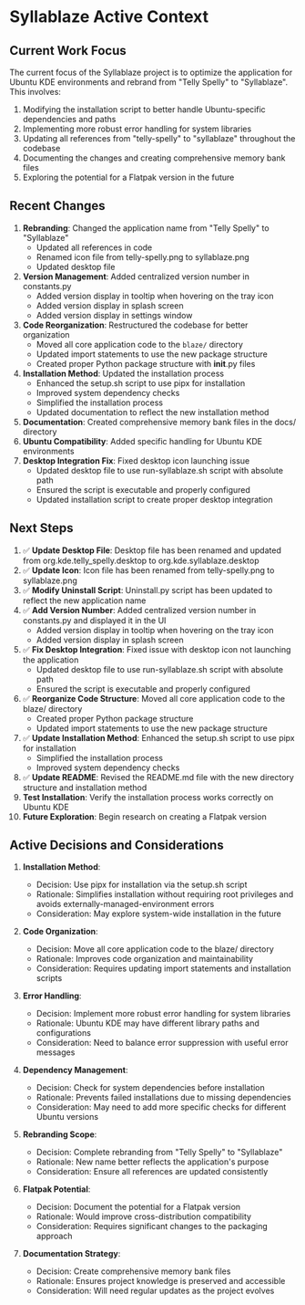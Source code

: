 # Syllablaze Active Context

## Current Work Focus

The current focus of the Syllablaze project is to optimize the application for Ubuntu KDE environments and rebrand from "Telly Spelly" to "Syllablaze". This involves:

1. Modifying the installation script to better handle Ubuntu-specific dependencies and paths
2. Implementing more robust error handling for system libraries
3. Updating all references from "telly-spelly" to "syllablaze" throughout the codebase
4. Documenting the changes and creating comprehensive memory bank files
5. Exploring the potential for a Flatpak version in the future

## Recent Changes

1. **Rebranding**: Changed the application name from "Telly Spelly" to "Syllablaze"
   - Updated all references in code
   - Renamed icon file from telly-spelly.png to syllablaze.png
   - Updated desktop file
2. **Version Management**: Added centralized version number in constants.py
   - Added version display in tooltip when hovering on the tray icon
   - Added version display in splash screen
   - Added version display in settings window
3. **Code Reorganization**: Restructured the codebase for better organization
   - Moved all core application code to the `blaze/` directory
   - Updated import statements to use the new package structure
   - Created proper Python package structure with __init__.py files
4. **Installation Method**: Updated the installation process
   - Enhanced the setup.sh script to use pipx for installation
   - Improved system dependency checks
   - Simplified the installation process
   - Updated documentation to reflect the new installation method
5. **Documentation**: Created comprehensive memory bank files in the docs/ directory
6. **Ubuntu Compatibility**: Added specific handling for Ubuntu KDE environments
7. **Desktop Integration Fix**: Fixed desktop icon launching issue
   - Updated desktop file to use run-syllablaze.sh script with absolute path
   - Ensured the script is executable and properly configured
   - Updated installation script to create proper desktop integration

## Next Steps

1. ✅ **Update Desktop File**: Desktop file has been renamed and updated from org.kde.telly_spelly.desktop to org.kde.syllablaze.desktop
2. ✅ **Update Icon**: Icon file has been renamed from telly-spelly.png to syllablaze.png
3. ✅ **Modify Uninstall Script**: Uninstall.py script has been updated to reflect the new application name
4. ✅ **Add Version Number**: Added centralized version number in constants.py and displayed it in the UI
   - Added version display in tooltip when hovering on the tray icon
   - Added version display in splash screen
5. ✅ **Fix Desktop Integration**: Fixed issue with desktop icon not launching the application
   - Updated desktop file to use run-syllablaze.sh script with absolute path
   - Ensured the script is executable and properly configured
6. ✅ **Reorganize Code Structure**: Moved all core application code to the blaze/ directory
   - Created proper Python package structure
   - Updated import statements to use the new package structure
7. ✅ **Update Installation Method**: Enhanced the setup.sh script to use pipx for installation
   - Simplified the installation process
   - Improved system dependency checks
8. ✅ **Update README**: Revised the README.md file with the new directory structure and installation method
9. **Test Installation**: Verify the installation process works correctly on Ubuntu KDE
10. **Future Exploration**: Begin research on creating a Flatpak version

## Active Decisions and Considerations

1. **Installation Method**:
   - Decision: Use pipx for installation via the setup.sh script
   - Rationale: Simplifies installation without requiring root privileges and avoids externally-managed-environment errors
   - Consideration: May explore system-wide installation in the future

2. **Code Organization**:
   - Decision: Move all core application code to the blaze/ directory
   - Rationale: Improves code organization and maintainability
   - Consideration: Requires updating import statements and installation scripts

3. **Error Handling**:
   - Decision: Implement more robust error handling for system libraries
   - Rationale: Ubuntu KDE may have different library paths and configurations
   - Consideration: Need to balance error suppression with useful error messages

4. **Dependency Management**:
   - Decision: Check for system dependencies before installation
   - Rationale: Prevents failed installations due to missing dependencies
   - Consideration: May need to add more specific checks for different Ubuntu versions

5. **Rebranding Scope**:
   - Decision: Complete rebranding from "Telly Spelly" to "Syllablaze"
   - Rationale: New name better reflects the application's purpose
   - Consideration: Ensure all references are updated consistently

6. **Flatpak Potential**:
   - Decision: Document the potential for a Flatpak version
   - Rationale: Would improve cross-distribution compatibility
   - Consideration: Requires significant changes to the packaging approach

7. **Documentation Strategy**:
   - Decision: Create comprehensive memory bank files
   - Rationale: Ensures project knowledge is preserved and accessible
   - Consideration: Will need regular updates as the project evolves
